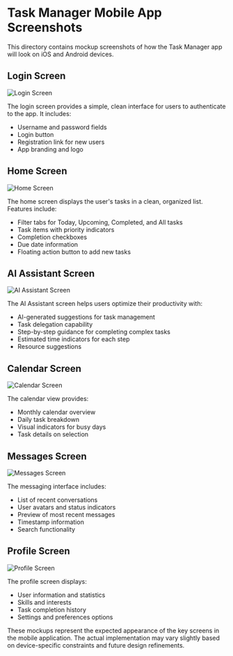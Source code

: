 # Task Manager Mobile App Screenshots

This directory contains mockup screenshots of how the Task Manager app will look on iOS and Android devices.

## Login Screen
![Login Screen](login_screen.svg)

The login screen provides a simple, clean interface for users to authenticate to the app. It includes:
- Username and password fields
- Login button
- Registration link for new users
- App branding and logo

## Home Screen
![Home Screen](home_screen.svg)

The home screen displays the user's tasks in a clean, organized list. Features include:
- Filter tabs for Today, Upcoming, Completed, and All tasks
- Task items with priority indicators
- Completion checkboxes
- Due date information
- Floating action button to add new tasks

## AI Assistant Screen
![AI Assistant Screen](ai_assistant_screen.svg)

The AI Assistant screen helps users optimize their productivity with:
- AI-generated suggestions for task management
- Task delegation capability
- Step-by-step guidance for completing complex tasks
- Estimated time indicators for each step
- Resource suggestions

## Calendar Screen
![Calendar Screen](calendar_screen.png)

The calendar view provides:
- Monthly calendar overview
- Daily task breakdown
- Visual indicators for busy days
- Task details on selection

## Messages Screen
![Messages Screen](messages_screen.png)

The messaging interface includes:
- List of recent conversations
- User avatars and status indicators
- Preview of most recent messages
- Timestamp information
- Search functionality

## Profile Screen
![Profile Screen](profile_screen.png)

The profile screen displays:
- User information and statistics
- Skills and interests
- Task completion history
- Settings and preferences options

These mockups represent the expected appearance of the key screens in the mobile application. The actual implementation may vary slightly based on device-specific constraints and future design refinements.